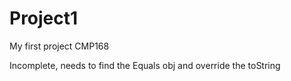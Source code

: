 # Project1
My first project CMP168

Incomplete, needs to find the Equals obj and override the toString
